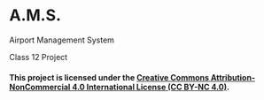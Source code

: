 # A.M.S.
Airport Management System

Class 12 Project
#### This project is licensed under the [Creative Commons Attribution-NonCommercial 4.0 International License (CC BY-NC 4.0)](LICENSE).

